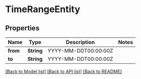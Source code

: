 # TimeRangeEntity

## Properties

Name | Type | Description | Notes
------------ | ------------- | ------------- | -------------
**from** | **String** | YYYY-MM-DDT00:00:00Z | 
**to** | **String** | YYYY-MM-DDT00:00:00Z | 

[[Back to Model list]](../README.md#documentation-for-models) [[Back to API list]](../README.md#documentation-for-api-endpoints) [[Back to README]](../README.md)


